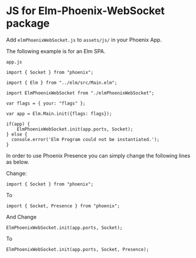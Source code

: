 # JS for Elm-Phoenix-WebSocket package

Add `elmPhoenixWebSocket.js` to `assets/js/` in your Phoenix App.

The following example is for an Elm SPA.

`app.js`
```
import { Socket } from "phoenix";

import { Elm } from "../elm/src/Main.elm";

import ElmPhoenixWebSocket from "./elmPhoenixWebSocket";

var flags = { your: "flags" };

var app = Elm.Main.init({flags: flags});

if(app) {
    ElmPhoenixWebSocket.init(app.ports, Socket);
} else {
  console.error('Elm Program could not be instantiated.');
}
```

In order to use Phoenix Presence you can simply change the following
lines as below.

Change:

```
import { Socket } from "phoenix";
```

To

```
import { Socket, Presence } from "phoenix";
```

And Change

```
ElmPhoenixWebSocket.init(app.ports, Socket);
```

To

```
ElmPhoenixWebSocket.init(app.ports, Socket, Presence);
```



